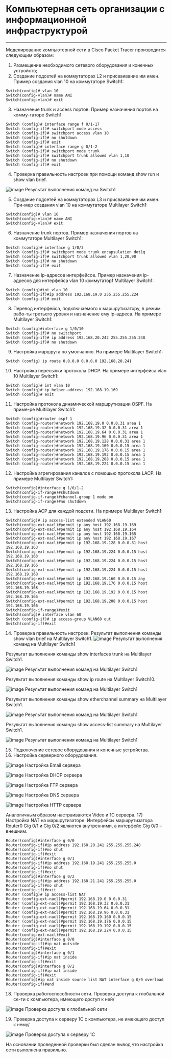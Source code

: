 # Компьютерная сеть организации с информационной инфраструктурой
***
Моделирование компьютерной сети в Cisco Packet Tracer производится следующим образом:
1) Размещение необходимого сетевого оборудования и конечных устройств;
2) Создание подсетей на коммутаторах L2 и присваивание им имен. Пример создания vlan 10 на коммутаторе Switch1:
```
Switch(config)# vlan 10
Switch(config-vlan)# name ANI
Switch(config-vlan)# exit
```

3) Назначение trunk и access портов. Пример назначения портов на комму-таторе Switch1:
```
Switch (config)# interface range f 0/1-17
Switch (config-if)# switchport mode access
Switch (config-if)# switchport access vlan 10
Switch (config-if)# no shutdown
Switch (config-if)# exit
Switch (config)# interface range g 0/1-2
Switch (config-if)# switchport mode trunk
Switch (config-if)# switchport trunk allowed vlan 1,10
Switch (config-if)# no shutdown
Switch (config-if)# exit
```
4) Проверка правильность настроек при помощи команд show run и show vlan brief. 

![image](https://user-images.githubusercontent.com/124536839/216854582-49853fa8-3afb-45ed-9c28-ea3d93bba130.png)
Результат выполнения команд на Switch1

5) Создание подсетей на коммутаторах L3 и присваивание им имен. При-мер создания vlan 10 на коммутаторе Multilayer Switch1:
```
Switch(config)# vlan 10
Switch(config-vlan)# name ANI
Switch(config-vlan)# exit
```
6) Назначение trunk портов. Пример назначения портов на коммутаторе Multilayer Switch1:
```
Switch (config)# interface g 1/0/3
Switch (config-if)# switchport mode trunk encapsulation dot1q
Switch (config-if)# switchport trunk allowed vlan 1,20,90
Switch (config-if)# no shutdown
Switch (config-if)# exit
```
7) Назначение ip-адресов интерфейсов. Пример назначения ip-адресов для интерфейса vlan 10 коммутаторf Multilayer Switch1:
```
Switch (config)#int vlan 10
Switch (config-if)#ip address 192.168.19.0 255.255.255.224
Switch (config-if)# exit
```
8) Перевод интерфейса, подключаемого к маршрутизатору, в режим рабо-ты третьего уровня и назначение ему ip-адреса. На примере Multilayer Switch1:
```
Switch (config)#interface g 1/0/10
Switch (config-if)# no switchport
Switch (config-if)# ip address 192.168.20.242 255.255.255.248
Switch (config-if)# no shutdown
```
9) Настройка маршрута по умолчанию. На примере Multilayer Switch1:
```
Switch (config) ip route 0.0.0.0 0.0.0.0 192.168.20.241
```
10) Настройка пересылки протокола DHCP. На примере интерфейса vlan 10 Multilayer Switch1:
```
Switch (config)# int vlan 10
Switch (config)# ip helper-address 192.168.19.169
Switch (config)# exit
```
11) Настройка протокола динамической маршрутизации OSPF. На приме-ре Multilayer Switch1:
```
Switch (config)#router ospf 1
Switch (config-router)#network 192.168.19.0 0.0.0.31 area 1
Switch (config-router)#network 192.168.19.32 0.0.0.31 area 1
Switch (config-router)#network 192.168.19.64 0.0.0.31 area 1
Switch (config-router)#network 192.168.19.96 0.0.0.31 area 1
Switch (config-router)#network 192.168.19.128 0.0.0.31 area 1
Switch (config-router)#network 192.168.19.160 0.0.0.15 area 1
Switch (config-router)#network 192.168.19.176 0.0.0.15 area 1
Switch (config-router)#network 192.168.19.192 0.0.0.15 area 1
Switch (config-router)#network 192.168.19.208 0.0.0.15 area 1
Switch (config-router)#network 192.168.19.224 0.0.0.15 area 1
```
12) Настройка агрегирования каналов с помощью протокола LACP. На примере Multilayer Switch1:
```
Switch(config)#interface g 1/0/1-2
Switch(config-if-range)#shutdown
Switch(config-if-range)#channel-group 1 mode on
Switch(config-if-range)#no shutdown
```
13) Настройка ACP для каждой подсети. На примере Multilayer Switch1:
```
Switch(config)# ip access-list extended VLAN60
Switch(config-ext-nacl)#permit ip any host 192.168.19.169
Switch(config-ext-nacl)#permit ip any host 192.168.19.164
Switch(config-ext-nacl)#permit ip any host 192.168.19.165
Switch(config-ext-nacl)#permit ip any host 192.168.19.167
Switch(config-ext-nacl)#permit ip 192.168.19.128 0.0.0.31 host 192.168.19.163
Switch(config-ext-nacl)#permit ip 192.168.19.224 0.0.0.15 host 192.168.19.163
Switch(config-ext-nacl)#permit ip 192.168.19.224 0.0.0.15 host 192.168.19.166
Switch(config-ext-nacl)#permit ip 192.168.19.224 0.0.0.15 host 192.168.19.168
Switch(config-ext-nacl)#permit ip 192.168.19.160 0.0.0.15 any
Switch(config-ext-nacl)#permit ip 192.168.19.176 0.0.0.15 host 192.168.19.168
Switch(config-ext-nacl)#permit ip 192.168.19.192 0.0.0.15 host 192.168.19.166
Switch(config-ext-nacl)#permit ip 192.168.19.208 0.0.0.15 host 192.168.19.166
Switch(config-if-range)#exit
Switch(config)# interface vlan 60
Switch (config-if)# ip access-group VLAN60 out
Switch(config-if)#exit
```
14) Проверка правильность настроек. Результат выполнения команды show vlan brief на Multilayer Switch1.
![image](https://user-images.githubusercontent.com/124536839/216854632-424c3a06-46fa-4ecc-b48e-6d2640315e26.png)
Результат выполнения команд на Multilayer Switch1

Результат выполнения команды show interfaces trunk на Multilayer Switch1.
 
![image](https://user-images.githubusercontent.com/124536839/216854682-05b62ca9-8af4-480f-bdeb-21fbd2acb7e5.png)
Результат выполнения команд на Multilayer Switch1

Результат выполнения команды show ip route на Multilayer Switch10.

![image](https://user-images.githubusercontent.com/124536839/216854727-01b97f19-d0a4-4c4c-9008-4333eb62826b.png)
Результат выполнения команд на Multilayer Switch1

Результат выполнения команды show etherchannel summary на Multilayer Switch1.

![image](https://user-images.githubusercontent.com/124536839/216854748-473c323e-e666-4def-af61-dac7115c895c.png)
Результат выполнения команд на Multilayer Switch1

Результат выполнения команды show access-list summary на Multilayer Switch1.

![image](https://user-images.githubusercontent.com/124536839/216854766-119cd1ec-1725-4da2-b210-5beb7beb54a2.png)
Результат выполнения команд на Multilayer Switch1

15) Подключение сетевое оборудования и конечные устройства.
16) Настройка серверного оборудования.

![image](https://user-images.githubusercontent.com/124536839/216854776-d6dcb109-914f-4f85-8a5d-2866d9583656.png)
Настройка Email сервера

![image](https://user-images.githubusercontent.com/124536839/216854798-425cd0e1-07c2-4cfa-85ff-abf45a1e4ddc.png)
Настройка DHCP сервера


![image](https://user-images.githubusercontent.com/124536839/216854835-924a40e9-4416-4361-9f1c-c67eff4190ac.png)
Настройка FTP сервера

![image](https://user-images.githubusercontent.com/124536839/216854840-0577b4fa-eeb1-483a-a1fa-33cb2e35b25a.png)
Настройка DNS сервера

![image](https://user-images.githubusercontent.com/124536839/216854856-e1af1da4-870d-4997-8ec8-6295c7a630f8.png)
Настройка HTTP сервера

Аналогичным образом настраиваются Video и 1С сервера.
17) Настройка NAT на маршрутизаторе. Интерфейсы маршрутизатора Router0 Gig 0/1 и Gig 0/2 являются внутренними, а интерфейс Gig 0/0 – внешним.
```
Router(config)#interface g 0/0
Router(config-if)#ip address 192.168.20.241 255.255.255.248
Router(config-if)#no shut
Router(config-if)#exit
Router(config)#interface g 0/1
Router(config-if)#ip address 192.168.19.241 255.255.255.0
Router(config-if)#no shut
Router(config-if)#exit
Router(config)#interface g 0/2
Router(config-if)#ip address 192.168.21.241 255.255.255.0
Router(config-if)#no shut
Router(config-if)#exit
Router (config)# ip access-list NAT
Router (config-ext-nacl)#permit 192.168.19.0 0.0.0.31
Router (config-ext-nacl)#permit 192.168.19.32 0.0.0.31
Router (config-ext-nacl)#permit 192.168.19.64 0.0.0.31
Router (config-ext-nacl)#permit 192.168.19.96 0.0.0.31
Router (config-ext-nacl)#permit 192.168.19.160 0.0.0.15
Router (config-ext-nacl)#permit 192.168.19.176 0.0.0.15
Router (config-ext-nacl)#permit 192.168.19.192 0.0.0.15
Router (config-ext-nacl)#permit 192.168.19.224 0.0.0.15
Router(config-ext-nacl)#exit
Router(config)#interface g 0/0
Router(config-if)#ip nat outside
Router(config-if)#exit
Router(config)#interface g 0/1
Router(config-if)#ip nat inside
Router(config-if)#exit
Router(config)#interface g 0/2
Router(config-if)#ip nat inside
Router(config-if)#exit
Router(config)#ip nat inside source list NAT interface g 0/0 overload
Router(config-if)#end
```
18) Проверка работоспособности сети. Проверка доступа к глобальной се-ти с компьютера, имеющего доступ к ней/

![image](https://user-images.githubusercontent.com/124536839/216854884-599e95c9-f7f1-49a5-b2dd-225f18b2ca8f.png)
Проверка доступа к глобальной сети

19) Проверка доступа к серверу 1С с компьютера, не имеющего доступ к нему/

![image](https://user-images.githubusercontent.com/124536839/216854919-43e05a6b-5470-4551-9add-d0499026ecec.png)
Проверка доступа к серверу 1С

На основании проведенной проверки был сделан вывод что настройка сети выполнена правильно.

